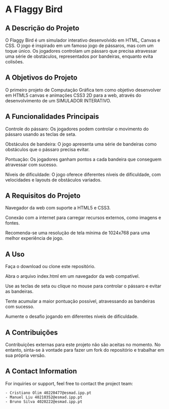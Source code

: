 # A Flaggy Bird

## A Descrição do Projeto
O Flaggy Bird é um simulador interativo desenvolvido em HTML, Canvas e CSS. O jogo é inspirado em um famoso jogo de pássaros, mas com um toque único. Os jogadores controlam um pássaro que precisa atravessar uma série de obstáculos, representados por bandeiras, enquanto evita colisões.

## A Objetivos do Projeto
O primeiro projeto de Computação Gráfica tem como objetivo desenvolver em HTML5 canvas e animações CSS3 2D para a web, através do desenvolvimento de um SIMULADOR INTERATIVO. 

## A Funcionalidades Principais
Controle do pássaro: Os jogadores podem controlar o movimento do pássaro usando as teclas de seta.

Obstáculos de bandeira: O jogo apresenta uma série de bandeiras como obstáculos que o pássaro precisa evitar.

Pontuação: Os jogadores ganham pontos a cada bandeira que conseguem atravessar com sucesso.

Níveis de dificuldade: O jogo oferece diferentes níveis de dificuldade, com velocidades e layouts de obstáculos variados.

## A Requisitos do Projeto
Navegador da web com suporte a HTML5 e CSS3.

Conexão com a internet para carregar recursos externos, como imagens e fontes.

Recomenda-se uma resolução de tela mínima de 1024x768 para uma melhor experiência de jogo.

## A Uso
Faça o download ou clone este repositório.

Abra o arquivo index.html em um navegador da web compatível.

Use as teclas de seta ou clique no mouse para controlar o pássaro e evitar as bandeiras.

Tente acumular a maior pontuação possível, atravessando as bandeiras com sucesso.

Aumente o desafio jogando em diferentes níveis de dificuldade.

## A Contribuições
Contribuições externas para este projeto não são aceitas no momento. No entanto, sinta-se à vontade para fazer um fork do repositório e trabalhar em sua própria versão.

## A Contact Information

For inquiries or support, feel free to contact the project team:
```
- Cristiano Olim 40220477@esmad.ipp.pt
- Manuel Liu 40210352@esmad.ipp.pt
- Bruno Silva 4020222@esmad.ipp.pt
```

